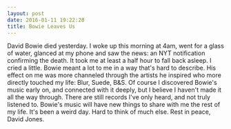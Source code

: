 ```yaml
---
layout: post
date: 2016-01-11 19:22:28
title: Bowie Leaves Us
---
```

David Bowie died yesterday. I woke up this morning at 4am, went for a glass of water, glanced at my phone and saw the news: an NYT notification confirming the death. It took me at least a half hour to fall back asleep. I cried a little. Bowie meant a lot to me in a way that's hard to describe. His effect on me was more channeled through the artists he inspired who more directly touched my life: Blur, Suede, B&S. Of course I discovered Bowie's music early on, and connected with it deeply, but I believe I haven't made it all the way through. There are still records I've only heard, and not truly listened to. Bowie's music will have new things to share with me the rest of my life. 
	It's been a weird day. Hard to think of much else. Rest in peace, David Jones. 